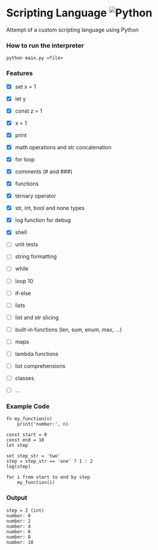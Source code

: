# Scripting Language ![Python](https://skillicons.dev/icons?i=python)
Attempt of a custom scripting language using Python

### How to run the interpreter
```
python main.py <file>
```

### Features
- [x] set x = 1
- [x] let y
- [x] const z = 1
- [x] x = 1
- [x] print
- [x] math operations and str concatenation
- [x] for loop
- [x] comments (# and ###)
- [x] functions
- [x] ternary operator
- [x] str, int, bool and none types
- [x] log function for debug
- [x] shell
- [ ] unit tests
- [ ] string formatting
- [ ] while
- [ ] loop 10
- [ ] if-else
- [ ] lists
- [ ] list and str slicing
- [ ] built-in functions (len, sum, enum, max, ...)
- [ ] maps
- [ ] lambda functions
- [ ] list comprehensions
- [ ] classes
- [ ] ...


### Example Code
```
fn my_function(n)
    print('number:', n)

const start = 0
const end = 10
let step

set step_str = 'two'
step = step_str == 'one' ? 1 : 2
log(step)

for i from start to end by step
    my_function(i)
```

### Output
```
step = 2 (int)
number: 0
number: 2
number: 4
number: 6
number: 8
number: 10
```

